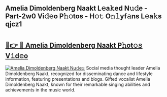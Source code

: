 ## Amelia Dimoldenberg Naakt L𝚎a𝚔ed N𝚞𝚍e - Part-2w0 Vi𝚍𝚎o P𝚑𝚘tos - H𝚘𝚝 O𝚗𝚕yf𝚊ns L𝚎a𝚔s qjcz1

# <h2><a href="http://kf51xg.oniu.top/?m=Amelia+Dimoldenberg+Naakt">🔗👉 🔴 Amelia Dimoldenberg Naakt P𝚑ot𝚘𝚜 V𝚒d𝚎o</a></h2>

[![Amelia Dimoldenberg Naakt Nu𝚍e𝚜](https://i.imgur.com/0qMVB7G.gif)](http://kf51xg.oniu.top/?m=Amelia+Dimoldenberg+Naakt)
Social media thought leader Amelia Dimoldenberg Naakt, recognized for disseminating dance and lifestyle information, featuring presentations and blogs. Gifted vocalist Amelia Dimoldenberg Naakt, known for their remarkable singing abilities and achievements in the music world.  
